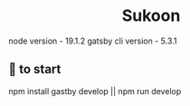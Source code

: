 
<h1 align="center">
  Sukoon
</h1>

node version - 19.1.2
gatsby cli version - 5.3.1

## 🚀 to start

npm install
gastby develop || npm run develop

